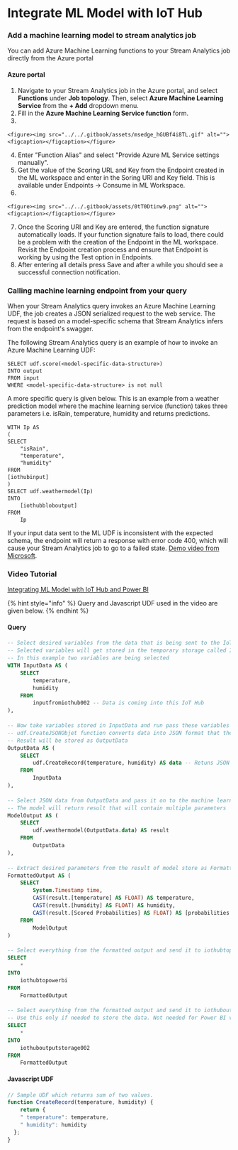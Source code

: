 # Integrate ML Model with IoT Hub

### Add a machine learning model to stream analytics job <a href="#add-a-machine-learning-model-to-your-job" id="add-a-machine-learning-model-to-your-job"></a>

You can add Azure Machine Learning functions to your Stream Analytics job directly from the Azure portal

#### Azure portal <a href="#azure-portal" id="azure-portal"></a>

1. Navigate to your Stream Analytics job in the Azure portal, and select **Functions** under **Job topology**. Then, select **Azure Machine Learning Service** from the **+ Add** dropdown menu.
2. Fill in the **Azure Machine Learning Service function** form.
3.

    <figure><img src="../../.gitbook/assets/msedge_hGUBf4i8TL.gif" alt=""><figcaption></figcaption></figure>
4. Enter "Function Alias" and select "Provide Azure ML Service settings manually".
5. Get the value of the Scoring URL and Key from the Endpoint created in the ML workspace and enter in the Soring URI and Key field. This is available under Endpoints -> Consume in ML Workspace.
6.

    <figure><img src="../../.gitbook/assets/0tT0Dtinw9.png" alt=""><figcaption></figcaption></figure>
7. Once the Scoring URI and Key are entered, the function signature automatically loads. If your function signature fails to load, there could be a problem with the creation of the Endpoint in the ML workspace. Revisit the Endpoint creation process and ensure that Endpoint is working by using the Test option in Endpoints.
8. After entering all details press Save and after a while you should see a successful connection notification.

### Calling machine learning endpoint from your query <a href="#calling-machine-learning-endpoint-from-your-query" id="calling-machine-learning-endpoint-from-your-query"></a>

When your Stream Analytics query invokes an Azure Machine Learning UDF, the job creates a JSON serialized request to the web service. The request is based on a model-specific schema that Stream Analytics infers from the endpoint's swagger.

The following Stream Analytics query is an example of how to invoke an Azure Machine Learning UDF:

```
SELECT udf.score(<model-specific-data-structure>)
INTO output
FROM input
WHERE <model-specific-data-structure> is not null
```

A more specific query is given below. This is an example from a weather prediction model where the machine learning service (function) takes three parameters i.e. isRain, temperature, humidity and returns predictions.

```
WITH Ip AS
(
SELECT 
    "isRain",
    "temperature",
    "humidity"
FROM
[iothubinput]
)
SELECT udf.weathermodel(Ip)
INTO
    [iothubbloboutput]
FROM
    Ip
```

If your input data sent to the ML UDF is inconsistent with the expected schema, the endpoint will return a response with error code 400, which will cause your Stream Analytics job to go to a failed state. [Demo video from Microsoft](https://www.microsoft.com/en-us/videoplayer/embed/RE4RMir?postJsllMsg=true).

### Video Tutorial

[Integrating ML Model with IoT Hub and Power BI](https://nuigalwayie-my.sharepoint.com/:v:/g/personal/0120085s_universityofgalway_ie/EVbM_DUWjwBJuRu6Kf6B_jABOphV-P_tbVvuuc1ssegXFQ?e=qTh8PI)

{% hint style="info" %}
Query and Javascript UDF used in the video are given below.
{% endhint %}

#### Query

```sql
-- Select desired variables from the data that is being sent to the IoT Hub
-- Selected variables will get stored in the temporary storage called InputData
-- In this example two variables are being selected
WITH InputData AS (
    SELECT
        temperature,
        humidity
    FROM
        inputfromiothub002 -- Data is coming into this IoT Hub
),

-- Now take variables stored in InputData and run pass these variables to a function
-- udf.CreateJSONObjet function converts data into JSON format that the model Endpoint is expecting
-- Result will be stored as OutputData
OutputData AS (
    SELECT
        udf.CreateRecord(temperature, humidity) AS data -- Retuns JSON string as data variable
    FROM
        InputData
),

-- Select JSON data from OutputData and pass it on to the machine learning model endpoint
-- The model will return result that will contain multiple parameters
ModelOutput AS (
    SELECT
        udf.weathermodel(OutputData.data) AS result
    FROM
        OutputData
),

-- Extract desired parameters from the result of model store as FormattedOutput
FormattedOutput AS (
    SELECT
        System.Timestamp time,
        CAST(result.[temperature] AS FLOAT) AS temperature,
        CAST(result.[humidity] AS FLOAT) AS humidity,
        CAST(result.[Scored Probabilities] AS FLOAT) AS [probabilities of rain]
    FROM
        ModelOutput
)

-- Select everything from the formatted output and send it to iothubtopowerbi
SELECT
    *
INTO
    iothubtopowerbi
FROM
    FormattedOutput

-- Select everything from the formatted output and send it to iothuboutputstorage
-- Use this only if needed to store the data. Not needed for Power BI visualisation 
SELECT
    *
INTO
    iothuboutputstorage002
FROM
    FormattedOutput

```

#### Javascript UDF

```javascript
// Sample UDF which returns sum of two values.
function CreateRecord(temperature, humidity) {
    return {
    " temperature": temperature,
    " humidity": humidity
  };
}

```
